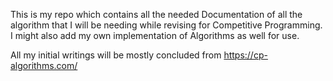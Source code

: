 This is my repo which contains all the needed Documentation of all the algorithm that I will be needing while revising for Competitive Programming. I might also add my own implementation of Algorithms as well for use.

All my initial writings will be mostly concluded from https://cp-algorithms.com/
